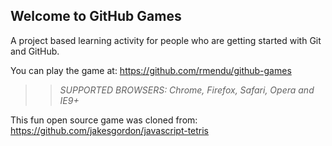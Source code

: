 ## Welcome to GitHub Games

A project based learning activity for people who are getting started with Git and GitHub.

You can play the game at: https://github.com/rmendu/github-games

>> _*SUPPORTED BROWSERS*: Chrome, Firefox, Safari, Opera and IE9+_

This fun open source game was cloned from: https://github.com/jakesgordon/javascript-tetris
